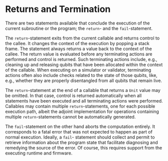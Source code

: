 # Returns and Termination

There are two statements available that conclude the execution of the current subroutine or the program; the `return`- and the `fail`-statement.  

The `return`-statement exits from the current callable and returns control to the callee. It changes the context of the execution by popping a stack frame. The statement always returns a value back to the context of the callee. The return value is evaluated before any terminating actions are performed and control is returned. Such terminating actions include, e.g., cleaning up and releasing qubits that have been allocated within the context of the callable. When executing on a simulator or validator, terminating actions often also include checks related to the state of those qubits, like, e.g., whether they are properly disentangled from all qubits that remain live. 

The `return`-statement at the end of a callable that returns a `Unit` value may be omitted. In that case, control is returned automatically when all statements have been executed and all terminating actions were performed. Callables may contain multiple `return`-statements, one for each possible execution path, albeit the adjoint implementation for operations containing multiple `return`-statements cannot be automatically generated. 

The `fail`-statement on the other hand aborts the computation entirely. It corresponds to a fatal error that was not expected to happen as part of normal execution. Ideally, a `fail`- statement should collect and permit to retrieve information about the program state that facilitate diagnosing and remedying the source of the error. Of course, this requires support from the executing runtime and firmware. 

